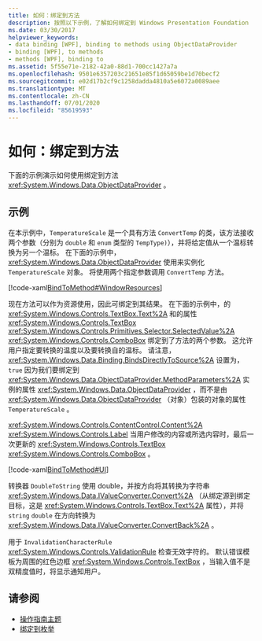 ```yaml
---
title: 如何：绑定到方法
description: 按照以下示例，了解如何绑定到 Windows Presentation Foundation （WPF）中的对象的方法。
ms.date: 03/30/2017
helpviewer_keywords:
- data binding [WPF], binding to methods using ObjectDataProvider
- binding [WPF], to methods
- methods [WPF], binding to
ms.assetid: 5f55e71e-2182-42a0-88d1-700cc1427a7a
ms.openlocfilehash: 9501e6357203c21651e85f1d65059be1d70becf2
ms.sourcegitcommit: e02d17b2cf9c1258dadda4810a5e6072a0089aee
ms.translationtype: MT
ms.contentlocale: zh-CN
ms.lasthandoff: 07/01/2020
ms.locfileid: "85619593"
---
```

# <a name="how-to-bind-to-a-method"></a>如何：绑定到方法
下面的示例演示如何使用绑定到方法 <xref:System.Windows.Data.ObjectDataProvider> 。  
  
## <a name="example"></a>示例  
 在本示例中，`TemperatureScale` 是一个具有方法 `ConvertTemp` 的类，该方法接收两个参数（分别为 `double` 和 `enum` 类型的 `TempType)`），并将给定值从一个温标转换为另一个温标。 在下面的示例中， <xref:System.Windows.Data.ObjectDataProvider> 使用来实例化 `TemperatureScale` 对象。 将使用两个指定参数调用 `ConvertTemp` 方法。  
  
 [!code-xaml[BindToMethod#WindowResources](~/samples/snippets/csharp/VS_Snippets_Wpf/BindToMethod/CS/Window1.xaml#windowresources)]  
  
 现在方法可以作为资源使用，因此可绑定到其结果。 在下面的示例中，的 <xref:System.Windows.Controls.TextBox.Text%2A> 和的属性 <xref:System.Windows.Controls.TextBox> <xref:System.Windows.Controls.Primitives.Selector.SelectedValue%2A> <xref:System.Windows.Controls.ComboBox> 绑定到了方法的两个参数。 这允许用户指定要转换的温度以及要转换自的温标。 请注意， <xref:System.Windows.Data.Binding.BindsDirectlyToSource%2A> 设置为， `true` 因为我们要绑定到 <xref:System.Windows.Data.ObjectDataProvider.MethodParameters%2A> 实例的属性 <xref:System.Windows.Data.ObjectDataProvider> ，而不是由 <xref:System.Windows.Data.ObjectDataProvider> （对象）包装的对象的属性 `TemperatureScale` 。  
  
 <xref:System.Windows.Controls.ContentControl.Content%2A> <xref:System.Windows.Controls.Label> 当用户修改的内容或所选内容时，最后一次更新的 <xref:System.Windows.Controls.TextBox> <xref:System.Windows.Controls.ComboBox> 。  
  
 [!code-xaml[BindToMethod#UI](~/samples/snippets/csharp/VS_Snippets_Wpf/BindToMethod/CS/Window1.xaml#ui)]  
  
 转换器 `DoubleToString` 使用 double，并按方向将其转换为字符串 <xref:System.Windows.Data.IValueConverter.Convert%2A> （从绑定源到绑定目标，这是 <xref:System.Windows.Controls.TextBox.Text%2A> 属性），并将 `string` `double` 在方向转换为 <xref:System.Windows.Data.IValueConverter.ConvertBack%2A> 。  
  
 用于 `InvalidationCharacterRule` <xref:System.Windows.Controls.ValidationRule> 检查无效字符的。 默认错误模板为周围的红色边框 <xref:System.Windows.Controls.TextBox> ，当输入值不是双精度值时，将显示通知用户。  
  
## <a name="see-also"></a>请参阅

- [操作指南主题](data-binding-how-to-topics.md)
- [绑定到枚举](how-to-bind-to-an-enumeration.md)
